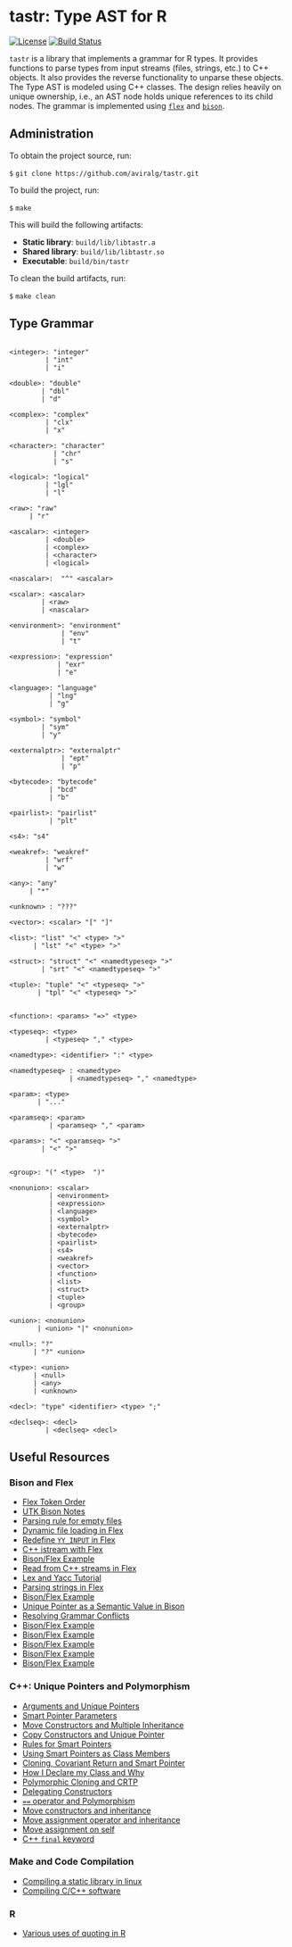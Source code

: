 # tastr: Type AST for R

[![License](https://img.shields.io/badge/License-Apache%202.0-blue.svg)](https://opensource.org/licenses/Apache-2.0)
[![Build Status](https://travis-ci.org/aviralg/tastr.svg?branch=master)](https://travis-ci.org/aviralg/tastr)

`tastr` is a library that implements a grammar for R types. It provides functions to parse types from input streams (files, strings, etc.) to C++ objects. It also provides the reverse functionality to unparse these objects. 
The Type AST is modeled using C++ classes. The design relies heavily on unique ownership, i.e., an AST node holds unique references to its child nodes.
The grammar is implemented using [`flex`](https://westes.github.io/flex/manual/) and [`bison`](https://www.gnu.org/software/bison/manual/bison.html).

## Administration

To obtain the project source, run:

`$` `git clone https://github.com/aviralg/tastr.git`

To build the project, run:

`$` `make`

This will build the following artifacts:
- **Static library**: `build/lib/libtastr.a`
- **Shared library**: `build/lib/libtastr.so`
- **Executable**:     `build/bin/tastr`

To clean the build artifacts, run:

`$` `make clean`


## Type Grammar


```

<integer>: "integer"
         | "int"
         | "i"

<double>: "double"
        | "dbl"
        | "d"

<complex>: "complex"
         | "clx"
         | "x"

<character>: "character"
           | "chr"
           | "s"

<logical>: "logical"
         | "lgl"
         | "l"

<raw>: "raw"
     | "r"

<ascalar>: <integer>
         | <double>
         | <complex>
         | <character>
         | <logical>

<nascalar>:  "^" <ascalar>

<scalar>: <ascalar>
        | <raw>
        | <nascalar>

<environment>: "environment"
             | "env"
             | "t"

<expression>: "expression"
            | "exr"
            | "e"

<language>: "language"
          | "lng"
          | "g"

<symbol>: "symbol"
        | "sym"
        | "y"

<externalptr>: "externalptr"
             | "ept"
             | "p"

<bytecode>: "bytecode"
          | "bcd"
          | "b"

<pairlist>: "pairlist"
          | "plt"

<s4>: "s4"

<weakref>: "weakref"
         | "wrf"
         | "w"

<any>: "any"
     | "*"

<unknown> : "???"

<vector>: <scalar> "[" "]"

<list>: "list" "<" <type> ">"
      | "lst" "<" <type> ">"

<struct>: "struct" "<" <namedtypeseq> ">"
        | "srt" "<" <namedtypeseq> ">"

<tuple>: "tuple" "<" <typeseq> ">"
       | "tpl" "<" <typeseq> ">"


<function>: <params> "=>" <type>

<typeseq>: <type>
         | <typeseq> "," <type>

<namedtype>: <identifier> ":" <type>

<namedtypeseq> : <namedtype>
               | <namedtypeseq> "," <namedtype>

<param>: <type>
       | "..."

<paramseq>: <param>
          | <paramseq> "," <param>

<params>: "<" <paramseq> ">"
        | "<" ">"


<group>: "(" <type>  ")"

<nonunion>: <scalar>
          | <environment>
          | <expression>
          | <language>
          | <symbol>
          | <externalptr>
          | <bytecode>
          | <pairlist>
          | <s4>
          | <weakref>
          | <vector>
          | <function>
          | <list>
          | <struct>
          | <tuple>
          | <group>

<union>: <nonunion>
       | <union> "|" <nonunion>

<null>: "?"
      | "?" <union>

<type>: <union>
      | <null>
      | <any>
      | <unknown>

<decl>: "type" <identifier> <type> ";"

<declseq>: <decl>
         | <declseq> <decl>

```


## Useful Resources

### Bison and Flex
- [Flex Token Order](https://stackoverflow.com/questions/22444094/flex-token-order)
- [UTK Bison Notes](http://web.eecs.utk.edu/~bvanderz/teaching/cs461Sp11/notes/bison/)
- [Parsing rule for empty files](https://stackoverflow.com/questions/11047227/no-error-while-parsing-empty-file-yacc-lex)
- [Dynamic file loading in Flex](https://stackoverflow.com/questions/31839746/loading-external-files-flex-bison-yyin)
- [Redefine `YY_INPUT` in Flex](https://stackoverflow.com/questions/1920604/how-to-make-yy-input-point-to-a-string-rather-than-stdin-in-lex-yacc-solaris)
- [C++ istream with Flex](https://stackoverflow.com/questions/9628099/c-istream-with-lex)
- [Bison/Flex Example](https://github.com/ezaquarii/bison-flex-cpp-example)
- [Read from C++ streams in Flex](https://stackoverflow.com/questions/780676/string-input-to-flex-lexer)
- [Lex and Yacc Tutorial](https://www.epaperpress.com/lexandyacc/index.html)
- [Parsing strings in Flex](http://dinosaur.compilertools.net/flex/flex_11.html)
- [Bison/Flex Example](https://coldfix.eu/2015/05/16/bison-c++11/)
- [Unique Pointer as a Semantic Value in Bison](http://www.comrite.com/wp/c11-stdunique_ptr-as-semantic-value-in-bison-c-mode/)
- [Resolving Grammar Conflicts](https://efxa.org/2014/05/17/techniques-for-resolving-common-grammar-conflicts-in-parsers/)
- [Bison/Flex Example](http://www.kylheku.com/cgit/txr/tree/parser.l)
- [Bison/Flex Example](http://www.jonathanbeard.io/tutorials/FlexBisonC++)
- [Bison/Flex Example](http://panthema.net/2007/flex-bison-cpp-example/)
- [Bison/Flex Example](https://panthema.net/2007/flex-bison-cpp-example/flex-bison-cpp-example-0.1/doxygen-html/index.html)
- [Bison/Flex Example](https://github.com/EmilGedda/Leonardo)

### C++: Unique Pointers and Polymorphism
- [Arguments and Unique Pointers](https://vladris.com/blog/2016/03/11/arguments-and-smart-pointers.html)
- [Smart Pointer Parameters](https://herbsutter.com/2013/06/05/gotw-91-solution-smart-pointer-parameters/)
- [Move Constructors and Multiple Inheritance](https://stackoverflow.com/questions/10114701/move-constructors-and-multiple-inheritance)
- [Copy Constructors and Unique Pointer](https://stackoverflow.com/questions/16030081/copy-constructor-for-a-class-with-unique-ptr)
- [Rules for Smart Pointers](https://www.modernescpp.com/index.php/c-core-guidelines-rules-to-smart-pointers)
- [Using Smart Pointers as Class Members](https://stackoverflow.com/questions/15648844/using-smart-pointers-for-class-members)
- [Cloning, Covariant Return and Smart Pointer](https://www.fluentcpp.com/2017/09/12/how-to-return-a-smart-pointer-and-use-covariance/)
- [How I Declare my Class and Why](http://howardhinnant.github.io/classdecl.html)
- [Polymorphic Cloning and CRTP](https://katyscode.wordpress.com/2013/08/22/c-polymorphic-cloning-and-the-crtp-curiously-recurring-template-pattern/)
- [Delegating Constructors](https://arne-mertz.de/2015/08/new-c-features-inherited-and-delegating-constructors/)
- [`==` operator and Polymorphism](https://stackoverflow.com/a/565785)
- [Move constructors and inheritance](https://stackoverflow.com/questions/15351341/move-constructors-and-inheritance)
- [Move assignment operator and inheritance](https://stackoverflow.com/questions/50854598/inheritence-of-the-move-assignment-operator-in-c)
- [Move assignment on self](https://stackoverflow.com/questions/9322174/move-assignment-operator-and-if-this-rhs)
- [C++ `final` keyword](https://smartbear.com/blog/develop/use-c11-inheritance-control-keywords-to-prevent-in/)

### Make and Code Compilation
- [Compiling a static library in linux](https://stackoverflow.com/questions/2734719/how-to-compile-a-static-library-in-linux)
- [Compiling C/C++ software](https://gist.github.com/gubatron/32f82053596c24b6bec6)

### R
- [Various uses of quoting in R](https://stat.ethz.ch/R-manual/R-devel/library/base/html/Quotes.html)

